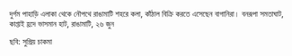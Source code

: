 দুর্গম পাহাড়ি এলাকা থেকে নৌপথে রাঙামাটি শহরে কলা, কাঁঠাল বিক্রি করতে এসেছেন বাগানিরা। বনরূপা সমতাঘাট, কাপ্তাই হ্রদে ভাসমান হাট, রাঙামাটি, ২৬ জুন

ছবি: সুপ্রিয় চাকমা
